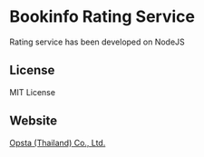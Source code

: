 # Bookinfo Rating Service

Rating service has been developed on NodeJS

## License

MIT License

## Website

[Opsta (Thailand) Co., Ltd.](https://www.opsta.co.th)

